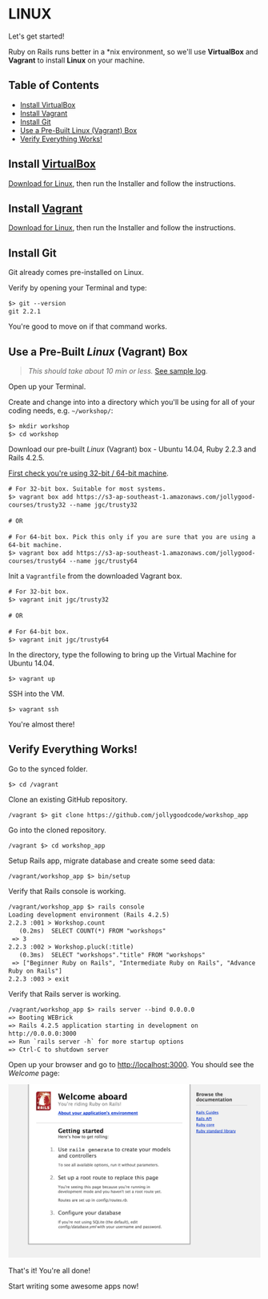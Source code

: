 # LINUX

Let's get started!

Ruby on Rails runs better in a *nix environment, so we'll use __VirtualBox__ and __Vagrant__
to install __Linux__ on your machine.

## Table of Contents

- [Install VirtualBox](#install-virtualbox)
- [Install Vagrant](#install-vagrant)
- [Install Git](#install-git)
- [Use a Pre-Built Linux (Vagrant) Box](#use-a-pre-built-linux-vagrant-box)
- [Verify Everything Works!](#verify-everything-works)

## Install [VirtualBox](https://www.virtualbox.org)

[Download for Linux](https://www.virtualbox.org/wiki/Downloads),
then run the Installer and follow the instructions.

## Install [Vagrant](https://www.vagrantup.com)

[Download for Linux](https://www.vagrantup.com/downloads.html),
then run the Installer and follow the instructions.

## Install Git

Git already comes pre-installed on Linux.

Verify by opening your Terminal and type:

```
$> git --version
git 2.2.1
```

You're good to move on if that command works.

## Use a Pre-Built _Linux_ (Vagrant) Box

> _This should take about 10 min or less._ [See sample log](sample.log).

Open up your Terminal.

Create and change into into a directory which you'll be using for all of your coding needs, e.g. `~/workshop/`:

```
$> mkdir workshop
$> cd workshop
```

Download our pre-built _Linux_ (Vagrant) box - Ubuntu 14.04, Ruby 2.2.3 and Rails 4.2.5.

[First check you're using 32-bit / 64-bit machine](http://superuser.com/questions/770554/check-if-my-machine-is-64-bit-capable-on-linux-ubuntu).

```
# For 32-bit box. Suitable for most systems.
$> vagrant box add https://s3-ap-southeast-1.amazonaws.com/jollygood-courses/trusty32 --name jgc/trusty32

# OR

# For 64-bit box. Pick this only if you are sure that you are using a 64-bit machine.
$> vagrant box add https://s3-ap-southeast-1.amazonaws.com/jollygood-courses/trusty64 --name jgc/trusty64
```

Init a `Vagrantfile` from the downloaded Vagrant box.

```
# For 32-bit box.
$> vagrant init jgc/trusty32

# OR

# For 64-bit box.
$> vagrant init jgc/trusty64
```

In the directory, type the following to bring up the Virtual Machine for Ubuntu 14.04.

```
$> vagrant up
```

SSH into the VM.

```
$> vagrant ssh
```

You're almost there!

## Verify Everything Works!

Go to the synced folder.

```
$> cd /vagrant
```

Clone an existing GitHub repository.

```
/vagrant $> git clone https://github.com/jollygoodcode/workshop_app
```

Go into the cloned repository.

```
/vagrant $> cd workshop_app
```

Setup Rails app, migrate database and create some seed data:

```
/vagrant/workshop_app $> bin/setup
```

Verify that Rails console is working.

```
/vagrant/workshop_app $> rails console
Loading development environment (Rails 4.2.5)
2.2.3 :001 > Workshop.count
   (0.2ms)  SELECT COUNT(*) FROM "workshops"
 => 3
2.2.3 :002 > Workshop.pluck(:title)
   (0.3ms)  SELECT "workshops"."title" FROM "workshops"
 => ["Beginner Ruby on Rails", "Intermediate Ruby on Rails", "Advance Ruby on Rails"]
2.2.3 :003 > exit
```

Verify that Rails server is working.

```
/vagrant/workshop_app $> rails server --bind 0.0.0.0
=> Booting WEBrick
=> Rails 4.2.5 application starting in development on http://0.0.0.0:3000
=> Run `rails server -h` for more startup options
=> Ctrl-C to shutdown server
```

Open up your browser and go to <http://localhost:3000>. You should see the _Welcome_ page:

![Rails 4.2 welcome page](/images/welcome.png)

That's it! You're all done!

Start writing some awesome apps now!
